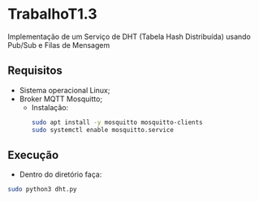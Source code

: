 # TrabalhoT1.3
 Implementação de um Serviço de DHT (Tabela Hash Distribuída) usando Pub/Sub e Filas de Mensagem


## Requisitos
- Sistema operacional Linux;
- Broker MQTT Mosquitto; 
  - Instalação:
    ```bash
    sudo apt install -y mosquitto mosquitto-clients
    sudo systemctl enable mosquitto.service
    ```
## Execução

- Dentro do diretório faça: 
```bash
sudo python3 dht.py
